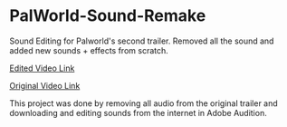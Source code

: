 # PalWorld-Sound-Remake
Sound Editing for Palworld's second trailer. Removed all the sound and added new sounds + effects from scratch.

[Edited Video Link](https://youtu.be/84dhmySkqjg)

[Original Video Link](https://www.youtube.com/watch?v=gawVHMoQUEk)

This project was done by removing all audio from the original trailer and downloading and editing sounds from the internet in Adobe Audition.
